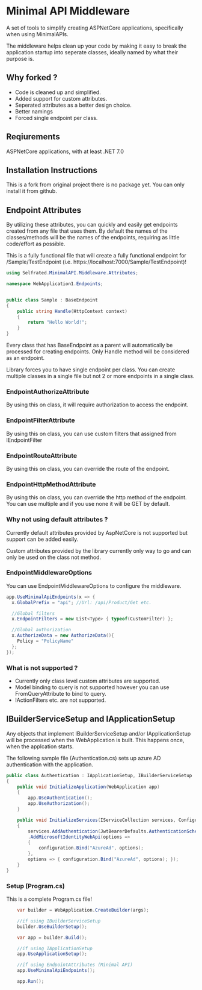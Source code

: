 ﻿# Minimal API Middleware

A set of tools to simplify creating ASPNetCore applications, specifically when using MinimalAPIs.

The middleware helps clean up your code by making it easy to break the application startup into seperate classes, ideally named by what their purpose is. 

## Why forked ?
- Code is cleaned up and simplified.
- Added support for custom attributes.
- Seperated attributes as a better design choice.
- Better namings
- Forced single endpoint per class.

## Reqiurements

ASPNetCore applications, with at least .NET 7.0

## Installation Instructions

This is a fork from original project there is no package yet. You can only install it from github.

## Endpoint Attributes
By utilizing these attributes, you can quickly and easily get endpoints created from any file that uses them. By default the names of the classes/methods will be the names of the endpoints, requiring as little code/effort as possible.

This is a fully functional file that will create a fully functional endpoint for /Sample/TestEndpoint (i.e. https://localhost:7000/Sample/TestEndpoint)!

```csharp
using Selfrated.MinimalAPI.Middleware.Attributes;

namespace WebApplication1.Endpoints;


public class Sample : BaseEndpoint
{
    public string Handle(HttpContext context)
    {
        return "Hello World!";
    }   
}
```
Every class that has BaseEndpoint as a parent will automatically be processed for creating endpoints. 
Only Handle method will be considered as an endpoint.

Library forces you to have single endpoint per class. 
You can create multiple classes in a single file but not 2 or more endpoints in a single class.
### EndpointAuthorizeAttribute
By using this on class, it will require authorization to access the endpoint.

### EndpointFilterAttribute
By using this on class, you can use custom filters that assigned from IEndpointFilter 

### EndpointRouteAttribute
By using this on class, you can override the route of the endpoint. 

### EndpointHttpMethodAttribute
By using this on class, you can override the http method of the endpoint. 
You can use multiple and if you use none it will be GET by default.


### Why not using default attributes ?
Currently default attributes provided by AspNetCore is not supported but support can be added easily.

Custom attributes provided by the library currently only way to go and can only be used on the class not method.

### EndpointMiddlewareOptions
You can use EndpointMiddlewareOptions to configure the middleware.

```csharp
app.UseMinimalApiEndpoints(x => { 
  x.GlobalPrefix = "api"; //Url: /api/Product/Get etc.

  //Global filters
  x.EndpointFilters = new List<Type> { typeof(CustomFilter) };

  //Global authorization
  x.AuthorizeData = new AuthorizeData(){
    Policy = "PolicyName"
  };
});
```

### What is not supported ?
- Currently only class level custom attributes are supported.
- Model binding to query is not supported however you can use FromQueryAttribute to bind to query.
- IActionFilters etc. are not supported.

## IBuilderServiceSetup and IApplicationSetup

Any objects that implement IBuilderServiceSetup and/or IApplicationSetup will be processed when the WebApplication is built. This happens once, when the applcation starts.

The following sample file (Authentication.cs) sets up azure AD authentication with the application.

```csharp
public class Authentication : IApplicationSetup, IBuilderServiceSetup
{
    public void InitializeApplication(WebApplication app)
    {
        app.UseAuthentication();
        app.UseAuthorization();
    }

    public void InitializeServices(IServiceCollection services, ConfigurationManager configuration, ConfigureHostBuilder host)
    {
        services.AddAuthentication(JwtBearerDefaults.AuthenticationScheme)
        .AddMicrosoftIdentityWebApi(options =>
        {
            configuration.Bind("AzureAd", options);
        },
        options => { configuration.Bind("AzureAd", options); });
    }
}

```

### Setup (Program.cs)

This is a complete Program.cs file!

```csharp
    var builder = WebApplication.CreateBuilder(args);

    //if using IBuilderServiceSetup
    builder.UseBuilderSetup();

    var app = builder.Build();

    //if using IApplicationSetup
    app.UseApplicationSetup();

    //if using EndpointAttributes (Minimal API)
    app.UseMinimalApiEndpoints();

    app.Run();
```





